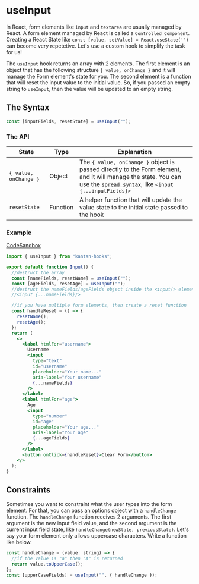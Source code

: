 # useInput

In React, form elements like `input` and `textarea` are usually managed by React. A form element managed by React is called a `Controlled Component`. Creating a React State like `const [value, setValue] = React.useState('')` can become very repetetive. Let's use a custom hook to simplify the task for us!

The `useInput` hook returns an array with 2 elements. The first element is an object that has the following structure `{ value, onChange }` and it will manage the Form element's state for you. The second element is a function that will reset the input value to the initial value. So, if you passed an empty string to `useInput`, then the value will be updated to an empty string.

## The Syntax

```jsx
const [inputFields, resetState] = useInput("");
```

### The API

| State                 | Type     | Explanation                                                                                                                                                                                                                                                          |
| --------------------- | -------- | -------------------------------------------------------------------------------------------------------------------------------------------------------------------------------------------------------------------------------------------------------------------- |
| `{ value, onChange }` | Object   | The `{ value, onChange }` object is passed directly to the Form element, and it will manage the state. You can use the [`spread syntax`](https://developer.mozilla.org/en-US/docs/Web/JavaScript/Reference/Operators/Spread_syntax), like `<input {...inputFields}>` |
| `resetState`          | Function | A helper function that will update the value state to the initial state passed to the hook                                                                                                                                                                           |

### Example

[CodeSandbox](https://rrbuc.csb.app/input)

```jsx title="src/Input.js"
import { useInput } from "kantan-hooks";

export default function Input() {
  //destruct the array
  const [nameFields, resetName] = useInput("");
  const [ageFields, resetAge] = useInput("");
  //destruct the nameFields/ageFields object inside the <input/> element like
  //<input {...nameFields}/>

  //if you have multiple form elements, then create a reset function
  const handleReset = () => {
    resetName();
    resetAge();
  };
  return (
    <>
      <label htmlFor="username">
        Username
        <input
          type="text"
          id="username"
          placeholder="Your name..."
          aria-label="Your username"
          {...nameFields}
        />
      </label>
      <label htmlFor="age">
        Age
        <input
          type="number"
          id="age"
          placeholder="Your age..."
          aria-label="Your age"
          {...ageFields}
        />
      </label>
      <button onClick={handleReset}>Clear Form</button>
    </>
  );
}
```

## Constraints

Sometimes you want to constraint what the user types into the form element. For that, you can pass an options object with a `handleChange` function. The `handleChange` function receives 2 arguments. The first argument is the new input field value, and the second argument is the current input field state, like `handleChange(newState, previousState)`. Let's say your form element only allows uppercase characters. Write a function like below.

```jsx
const handleChange = (value: string) => {
  //if the value is "a" then "A" is returned
  return value.toUpperCase();
};
const [upperCaseFields] = useInput("", { handleChange });
```
